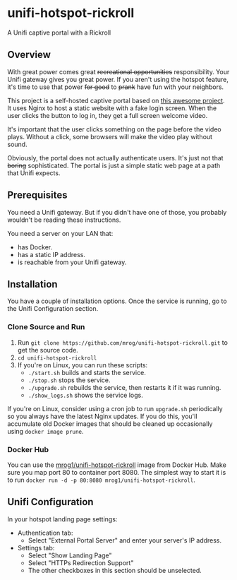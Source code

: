# unifi-hotspot-rickroll

A Unifi captive portal with a Rickroll

## Overview
With great power comes great ~~recreational opportunities~~ responsibility.  Your Unifi gateway gives you great power.  If you aren't using the hotspot feature, it's time to use that power ~~for good~~ to ~~prank~~ have fun with your neighbors.

This project is a self-hosted captive portal based on [this awesome project](https://github.com/modem7/docker-rickroll).  It uses Nginx to host a static website with a fake login screen.  When the user clicks the button to log in, they get a full screen welcome video.

It's important that the user clicks something on the page before the video plays.  Without a click, some browsers will make the video play without sound.

Obviously, the portal does not actually authenticate users.  It's just not that ~~boring~~ sophisticated.  The portal is just a simple static web page at a path that Unifi expects.

## Prerequisites
You need a Unifi gateway.  But if you didn't have one of those, you probably wouldn't be reading these instructions.

You need a server on your LAN that:
- has Docker.
- has a static IP address.
- is reachable from your Unifi gateway.

## Installation
You have a couple of installation options.  Once the service is running, go to the Unifi Configuration section.

### Clone Source and Run
1. Run `git clone https://github.com/mrog/unifi-hotspot-rickroll.git` to get the source code.
1. `cd unifi-hotspot-rickroll`
1. If you're on Linux, you can run these scripts:
   - `./start.sh` builds and starts the service.
   - `./stop.sh` stops the service.
   - `./upgrade.sh` rebuilds the service, then restarts it if it was running.
   - `./show_logs.sh` shows the service logs.

If you're on Linux, consider using a cron job to run `upgrade.sh` periodically so you always have the latest Nginx updates.  If you do this, you'll accumulate old Docker images that should be cleaned up occasionally using `docker image prune`.

### Docker Hub
You can use the [mrog1/unifi-hotspot-rickroll](https://hub.docker.com/r/mrog1/unifi-hotspot-rickroll) image from Docker Hub.  Make sure you map port 80 to container port 8080.  The simplest way to start it is to run `docker run -d -p 80:8080 mrog1/unifi-hotspot-rickroll`.

## Unifi Configuration
In your hotspot landing page settings:
- Authentication tab:
  - Select "External Portal Server" and enter your server's IP address.
- Settings tab:
  - Select "Show Landing Page"
  - Select "HTTPs Redirection Support"
  - The other checkboxes in this section should be unselected.
